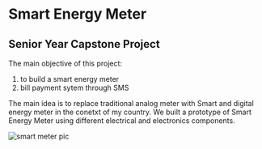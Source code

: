 # Smart Energy Meter

## Senior Year Capstone Project

The main objective of this project:
1. to build a smart energy meter
2. bill payment sytem through SMS

The main idea is to replace traditional analog meter with Smart and digital energy meter in the conetxt of my country. We built a prototype of Smart Energy Meter using different electrical and electronics components. 

![smart meter pic](https://user-images.githubusercontent.com/48818645/208810093-86118714-f2e5-4119-9c28-f4a0d3294ddd.PNG)

